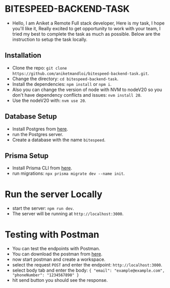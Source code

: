 # BITESPEED-BACKEND-TASK

- Hello, I am Aniket a Remote Full stack developer, Here is my task, I hope you'll like it, Really excited to get opportunity to work with your team, I tried my best to complete the task as much as possible. Below are the instruction to setup the task locally.

## Installation

- Clone the repo: `git clone https://github.com/aniketmandloi/bitespeed-backend-task.git`.
- Change the directory: `cd bitespeed-backend-task`.
- Install the dependencies: `npm install` or `npm i`.
- Also you can change the version of node with NVM to nodeV20 so you don't have dependency conflicts and issues: `nvm install 20`.
- Use the nodeV20 with: `nvm use 20`.

## Database Setup

- Install Postgres from [here](https://www.postgresql.org/download/).
- run the Postgres server.
- Create a database with the name `bitespeed`.

## Prisma Setup

- Install Prisma CLI from [here](https://www.prisma.io/docs/reference/tools-and-interfaces/prisma-cli/installation).
- run migrations: `npx prisma migrate dev --name init`.

# Run the server Locally

- start the server: `npm run dev`.
- The server will be running at `http://localhost:3000`.

# Testing with Postman

- You can test the endpoints with Postman.
- You can download the postman from [here](https://www.postman.com/downloads/).
- now start postman and create a workspace.
- select the request `POST` and enter the endpoint: `http://localhost:3000`.
- select body tab and enter the body: `{
  "email": "example@example.com",
  "phoneNumber": "1234567890"
}`
- hit send button you should see the response.
